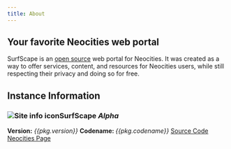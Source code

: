```yaml
---
title: About
---
```


## Your favorite Neocities web portal

SurfScape is an [open source]() web portal for Neocities. It was created as a way to offer services, content, and resources for Neocities users, while still respecting their privacy and doing so for free.

## Instance Information

<section class="sk-card">
<h3><img src="/static/icons/32/site-info.png" alt="Site info icon" class="icon">SurfScape <em>Alpha</em></h3>
<span><strong>Version:</strong> <em>{{pkg.version}}</em></span>
<span><strong>Codename: </strong><em>{{pkg.codename}}</em></span>
<button-group>
<a href="https://github.com/surfscape/web-portal" class="sk-button sk-button-ocean">Source Code</a>
<a href="https://github.com/surfscape/web-portal" class="sk-button sk-button-sunset">Neocities Page</a>
</button-group>
</section>
